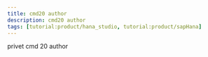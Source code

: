 ```yaml
---
title: cmd20 author
description: cmd20 author
tags: [tutorial:product/hana_studio, tutorial:product/sapHana]
---
```


privet cmd 20 author
